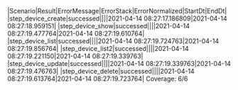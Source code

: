 |Scenario|Result|ErrorMessage|ErrorStack|ErrorNormalized|StartDt|EndDt|
|step_device_create|successed||||2021-04-14 08:27:17.186809|2021-04-14 08:27:18.959151|
|step_device_show|successed||||2021-04-14 08:27:19.477764|2021-04-14 08:27:19.610764|
|step_device_list|successed||||2021-04-14 08:27:19.724763|2021-04-14 08:27:19.856764|
|step_device_list2|successed||||2021-04-14 08:27:19.221150|2021-04-14 08:27:19.339763|
|step_device_update|successed||||2021-04-14 08:27:19.339763|2021-04-14 08:27:19.476763|
|step_device_delete|successed||||2021-04-14 08:27:19.613764|2021-04-14 08:27:19.723764|
Coverage: 6/6
